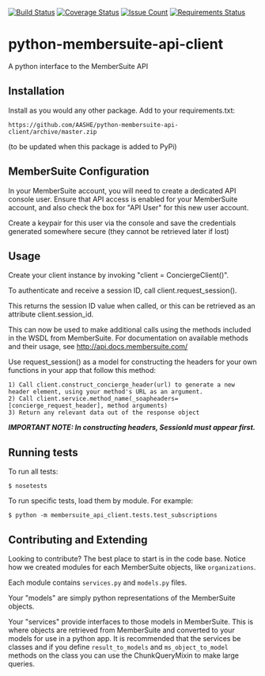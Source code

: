 [![Build Status](https://travis-ci.org/AASHE/python-membersuite-api-client.svg?branch=master)](https://travis-ci.org/AASHE/python-membersuite-api-client) [![Coverage Status](https://coveralls.io/repos/github/AASHE/python-membersuite-api-client/badge.svg?branch=master)](https://coveralls.io/github/AASHE/python-membersuite-api-client?branch=master) [![Issue Count](https://codeclimate.com/github/AASHE/python-membersuite-api-client/badges/issue_count.svg)](https://codeclimate.com/github/AASHE/python-membersuite-api-client/issues) [![Requirements Status](https://requires.io/github/AASHE/python-membersuite-api-client/requirements.svg?branch=master)](https://requires.io/github/AASHE/python-membersuite-api-client/requirements/?branch=master)

# python-membersuite-api-client
A python interface to the MemberSuite API

## Installation

Install as you would any other package. Add to your requirements.txt:

    https://github.com/AASHE/python-membersuite-api-client/archive/master.zip

(to be updated when this package is added to PyPi)

## MemberSuite Configuration

In your MemberSuite account, you will need to create a dedicated API console
user. Ensure that API access is enabled for your MemberSuite account, and
also check the box for "API User" for this new user account.

Create a keypair for this user via the console and save the credentials
generated somewhere secure (they cannot be retrieved later if lost)


## Usage

Create your client instance by invoking "client = ConciergeClient()".

To authenticate and receive a session ID, call client.request_session().

This returns the session ID value when called, or this can be retrieved as an
attribute client.session_id.

This can now be used to make additional calls using the methods included in
the WSDL from MemberSuite. For documentation on available methods and their
usage, see http://api.docs.membersuite.com/

Use request_session() as a model for constructing the headers for
your own functions in your app that follow this method:

    1) Call client.construct_concierge_header(url) to generate a new header element, using your method's URL as an argument.
    2) Call client.service.method_name(_soapheaders=[concierge_request_header], method arguments)
    3) Return any relevant data out of the response object

***IMPORTANT NOTE: In constructing headers, SessionId must appear first.***

## Running tests

To run all tests:

    $ nosetests

To run specific tests, load them by module. For example:

    $ python -m membersuite_api_client.tests.test_subscriptions

## Contributing and Extending

Looking to contribute? The best place to start is in the code base. Notice how
we created modules for each MemberSuite objects, like `organizations`.

Each module contains `services.py` and `models.py` files.

Your "models" are simply python representations of the MemberSuite objects.

Your "services" provide interfaces to those models in MemberSuite. This is
where objects are retrieved from MemberSuite and converted to your models for
use in a python app. It is recommended that the services be classes and if
you define `result_to_models` and `ms_object_to_model` methods on the class
you can use the ChunkQueryMixin to make large queries.
